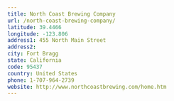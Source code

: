 ```yaml
---
title: North Coast Brewing Company
url: /north-coast-brewing-company/
latitude: 39.4466
longitude: -123.806
address1: 455 North Main Street
address2: 
city: Fort Bragg
state: California
code: 95437
country: United States
phone: 1-707-964-2739
website: http://www.northcoastbrewing.com/home.htm
---
```


